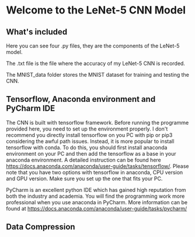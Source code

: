 # Welcome to the LeNet-5 CNN Model



## What's included

Here you can see four .py files, they are the components of the LeNet-5 model.

The .txt file is the file where the accuracy of my LeNet-5 CNN is recorded.

The MNIST_data folder stores the MNIST dataset for training and testing the CNN.





## Tensorflow, Anaconda environment and PyCharm IDE

The CNN is built with tensorflow framework. Before running the programme provided here, you need to set up the environment properly. I don't recommend you directly install tensorflow on you PC with pip or pip3 considering the awful path issues. Instead, it is more popular to install tensorflow with conda. To do this, you should first install anaconda environment on your PC and then add the tensorflow as a base in your anaconda environment. A detailed instruction can be found here https://docs.anaconda.com/anaconda/user-guide/tasks/tensorflow/. Please note that you have two options with tensorflow in anaconda, CPU version and GPU version. Make sure you set up the one that fits your PC.

PyCharm is an excellent python IDE which has gained high reputation from both the industry and academia. You will find the programming work more professional when you use anaconda in PyCharm. More information can be found at https://docs.anaconda.com/anaconda/user-guide/tasks/pycharm/



## Data Compression


